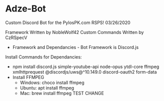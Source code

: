 # Adze-Bot

Custom Discord Bot for the PylosPK.com RSPS! 03/26/2020

Framework Written by NobleWolf42
Custom Commands Written by CzRSpecV

- Framework and Dependancies -
Bot Framework is Discord.js

Install Commands for Dependancies:
- npm install discord.js simple-youtube-api node-opus ytdl-core ffmpeg xmlhttprequest @discordjs/uws@^10.149.0 discord-oauth2 form-data
- Install FFMPEG
    - Windows: choco install ffmpeg
    - Ubuntu: apt install ffmpeg
    - Mac: brew install ffmpeg
    TEST CHANGE